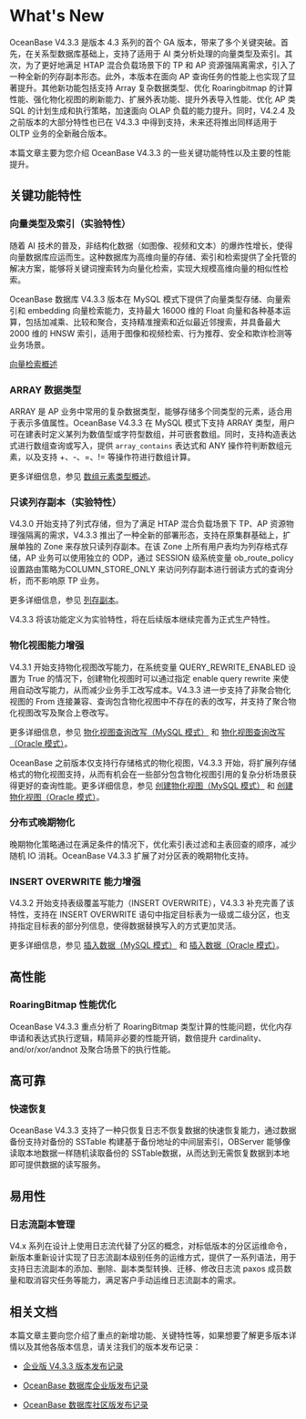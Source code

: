 # What's New

OceanBase V4.3.3 是版本 4.3 系列的首个 GA 版本，带来了多个关键突破。首先，在关系型数据库基础上，支持了适用于 AI 类分析处理的向量类型及索引。其次，为了更好地满足 HTAP 混合负载场景下的 TP 和 AP 资源强隔离需求，引入了一种全新的列存副本形态。此外，本版本在面向 AP 查询任务的性能上也实现了显著提升。其他新功能包括支持 Array 复杂数据类型、优化 Roaringbitmap 的计算性能、强化物化视图的刷新能力、扩展外表功能、提升外表导入性能、优化 AP 类 SQL 的计划生成和执行策略，加速面向 OLAP 负载的能力提升。同时，V4.2.4 及之前版本的大部分特性也已在 V4.3.3 中得到支持，未来还将推出同样适用于 OLTP 业务的全新融合版本。

本篇文章主要为您介绍 OceanBase V4.3.3 的一些关键功能特性以及主要的性能提升。

## 关键功能特性

### 向量类型及索引（实验特性）

随着 AI 技术的普及，非结构化数据（如图像、视频和文本）的爆炸性增长，使得向量数据库应运而生。这种数据库为高维向量的存储、索引和检索提供了全托管的解决方案，能够将关键词搜索转为向量化检索，实现大规模高维向量的相似性检索。

OceanBase 数据库 V4.3.3 版本在 MySQL 模式下提供了向量类型存储、向量索引和 embedding 向量检索能力，支持最大 16000 维的 Float 向量和各种基本运算，包括加减乘、比较和聚合，支持精准搜索和近似最近邻搜索，并具备最大 2000 维的 HNSW 索引，适用于图像和视频检索、行为推荐、安全和欺诈检测等业务场景。

[向量检索概述](640.ob-vector-search/100.ob-vector-search-intro.md)

### ARRAY 数据类型

ARRAY 是 AP 业务中常用的复杂数据类型，能够存储多个同类型的元素，适合用于表示多值属性。OceanBase V4.3.3 在 MySQL 模式下支持 ARRAY 类型，用户可在建表时定义某列为数值型或字符型数组，并可嵌套数组。同时，支持构造表达式进行数组查询或写入，提供 `array_contains` 表达式和 ANY 操作符判断数组元素，以及支持 +、-、=、!= 等操作符进行数组计算。

更多详细信息，参见 [数组元素类型概述](700.reference/500.sql-reference/100.sql-syntax/200.common-tenant-of-mysql-mode/100.basic-elements-of-mysql-mode/100.data-type-of-mysql-mode/1200.array-data-type-of-mysql-mode/100.array-data-type-overview-of-mysql-mode.md)。

### 只读列存副本（实验特性）

V4.3.0 开始支持了列式存储，但为了满足 HTAP 混合负载场景下 TP、AP 资源物理强隔离的需求，V4.3.3 推出了一种全新的部署形态，支持在原集群基础上，扩展单独的 Zone 来存放只读列存副本。在该 Zone 上所有用户表均为列存格式存储，AP 业务可以使用独立的 ODP，通过 SESSION 级系统变量 ob_route_policy 设置路由策略为COLUMN_STORE_ONLY 来访问列存副本进行弱读方式的查询分析，而不影响原 TP 业务。

更多详细信息，参见 [列存副本](700.reference/100.oceanbase-database-concepts/500.distributed-database-objects/300.data-partitions-and-replicas/300.partition-replica-type/400.columnstore-replica.md)。

V4.3.3 将该功能定义为实验特性，将在后续版本继续完善为正式生产特性。

### 物化视图能力增强

V4.3.1 开始支持物化视图改写能力，在系统变量 QUERY_REWRITE_ENABLED 设置为 True 的情况下，创建物化视图时可以通过指定 enable query rewrite 来使用自动改写能力，从而减少业务手工改写成本。V4.3.3 进一步支持了非聚合物化视图的 From 连接兼容、查询包含物化视图中不存在的表的改写，并支持了聚合物化视图改写及聚合上卷改写。

更多详细信息，参见 [物化视图查询改写（MySQL 模式）](700.reference/300.database-object-management/100.manage-object-of-mysql-mode/600.manage-views-of-mysql-mode/200.manage-materialized-views-of-mysql-mode/100.materialized-views-of-mysql-mode/600.materialized-views-rewrite-of-mysql-mode.md) 和 [物化视图查询改写（Oracle 模式）](700.reference/300.database-object-management/200.manage-object-of-oracle-mode/500.manage-views-of-oracle-mode/200.manage-materialized-views-of-oracle-mode/100.materialized-views-of-oracle-mode/600.materialized-views-rewrite-of-oracle-mode.md)。

OceanBase 之前版本仅支持行存储格式的物化视图，V4.3.3 开始，将扩展列存储格式的物化视图支持，从而有机会在一些部分包含物化视图引用的复杂分析场景获得更好的查询性能。更多详细信息，参见 [创建物化视图（MySQL 模式）](700.reference/300.database-object-management/100.manage-object-of-mysql-mode/600.manage-views-of-mysql-mode/200.manage-materialized-views-of-mysql-mode/100.materialized-views-of-mysql-mode/200.create-materialized-views-of-mysql-mode.md) 和 [创建物化视图（Oracle 模式）](700.reference/300.database-object-management/200.manage-object-of-oracle-mode/500.manage-views-of-oracle-mode/200.manage-materialized-views-of-oracle-mode/100.materialized-views-of-oracle-mode/200.create-materialized-views-of-oracle-mode.md)。

### 分布式晚期物化

晚期物化策略通过在满足条件的情况下，优化索引表过滤和主表回查的顺序，减少随机 IO 消耗。OceanBase V4.3.3 扩展了对分区表的晚期物化支持。

### INSERT OVERWRITE 能力增强

V4.3.2 开始支持表级覆盖写能力（INSERT OVERWRITE），V4.3.3 补充完善了该特性，支持在 INSERT OVERWRITE 语句中指定目标表为一级或二级分区，也支持指定目标表的部分列信息，使得数据替换写入的方式更加灵活。

更多详细信息，参见 [插入数据（MySQL 模式）](300.develop/100.application-development-of-mysql-mode/400.write-data-of-mysql-mode/100.insert-data-of-mysql-mode-in-develop.md) 和 [插入数据（Oracle 模式）](300.develop/200.application-development-of-oracle-mode/400.write-data-of-oracle-mode/100.insert-data-of-oracle-mode-in-develop.md)。

## 高性能

### RoaringBitmap 性能优化

OceanBase V4.3.3 重点分析了 RoaringBitmap 类型计算的性能问题，优化内存申请和表达式执行逻辑，精简非必要的性能开销，数倍提升 cardinality、and/or/xor/andnot 及聚合场景下的执行性能。

## 高可靠

### 快速恢复

OceanBase V4.3.3 支持了一种只恢复日志不恢复数据的快速恢复能力，通过数据备份支持对备份的 SSTable 构建基于备份地址的中间层索引，OBServer 能够像读取本地数据一样随机读取备份的 SSTable数据，从而达到无需恢复数据到本地即可提供数据的读写服务。

## 易用性

### 日志流副本管理

V4.x 系列在设计上使用日志流代替了分区的概念，对标低版本的分区运维命令，新版本重新设计实现了日志流副本级别任务的运维方式，提供了一系列语法，用于支持日志流副本的添加、删除、副本类型转换、迁移、修改日志流 paxos 成员数量和取消容灾任务等能力，满足客户手动运维日志流副本的需求。

## 相关文档

本篇文章主要向您介绍了重点的新增功能、关键特性等，如果想要了解更多版本详情以及其他各版本信息，请关注我们的版本发布记录：

- [企业版 V4.3.3 版本发布记录](https://www.oceanbase.com/product/oceanbase-database-rn/releaseNote#V4.3.3)

- [OceanBase 数据库企业版发布记录](900.release-notes/200.enterprise-edition-history-release.md)

- [OceanBase 数据库社区版发布记录](900.release-notes/300.community-edition-history-release.md)
